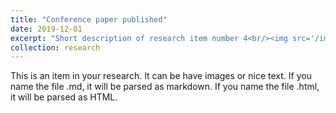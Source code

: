```yaml
---
title: "Conference paper published"
date: 2019-12-01
excerpt: "Short description of research item number 4<br/><img src='/images/500x300.png'>"
collection: research
---
```


This is an item in your research. It can be have images or nice text. If you name the file .md, it will be parsed as markdown. If you name the file .html, it will be parsed as HTML. 
